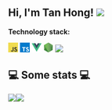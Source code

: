 <h2> Hi, I'm Tan Hong! <img src="https://media.giphy.com/media/mGcNjsfWAjY5AEZNw6/giphy.gif" width="50"></h2>


**Technology stack:**  

<code><img height="20" src="https://raw.githubusercontent.com/github/explore/80688e429a7d4ef2fca1e82350fe8e3517d3494d/topics/javascript/javascript.png"></code>
<code><img height="20" src="https://raw.githubusercontent.com/github/explore/80688e429a7d4ef2fca1e82350fe8e3517d3494d/topics/typescript/typescript.png"></code>
<code><img height="20" src="https://raw.githubusercontent.com/github/explore/80688e429a7d4ef2fca1e82350fe8e3517d3494d/topics/vue/vue.png"></code>
<code><img height="20" src="https://raw.githubusercontent.com/github/explore/80688e429a7d4ef2fca1e82350fe8e3517d3494d/topics/nodejs/nodejs.png"></code>
<img src="https://media.giphy.com/media/WUlplcMpOCEmTGBtBW/giphy.gif" width="30"> 
</br>



<h2>💻 Some stats 💻</h2>

<a href="https://github.com/anuraghazra/github-readme-stats">
  <img align="left" height="170" src="https://github-readme-stats.vercel.app/api?username=tanhrepo&show_icons=true" />
</a>
<a href="https://github.com/anuraghazra/convoychat">
  <img align="left" height="170" src="https://github-readme-stats.vercel.app/api/top-langs/?username=tanhrepo&layout=compact&hide=Jupyter-Notebook" />
</a>
<!--
**tanhrepo/tanhrepo** is a ✨ _special_ ✨ repository because its `README.md` (this file) appears on your GitHub profile.

Here are some ideas to get you started:

- 🔭 I’m currently working on ...
- 🌱 I’m currently learning ...
- 👯 I’m looking to collaborate on ...
- 🤔 I’m looking for help with ...
- 💬 Ask me about ...
- 📫 How to reach me: ...
- 😄 Pronouns: ...
- ⚡ Fun fact: ...
-->
